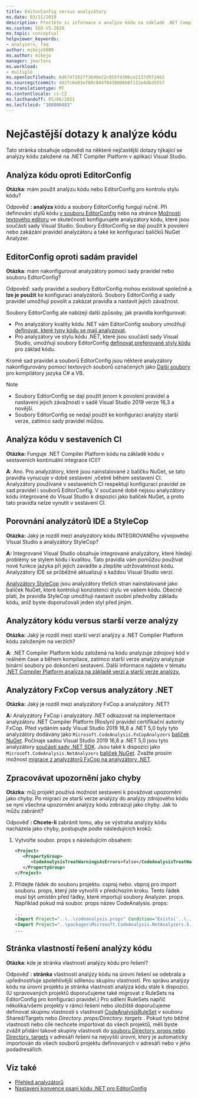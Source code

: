 ```yaml
---
title: EditorConfig versus analyzátory
ms.date: 03/11/2019
description: Přečtěte si informace o analýze kódu na základě .NET Compiler Platform v aplikaci Visual Studio. Přečtěte si odpovědi na otázky týkající se souborů EditorConfig, sad pravidel a dalších témat.
ms.custom: SEO-VS-2020
ms.topic: conceptual
helpviewer_keywords:
- analyzers, faq
author: mikejo5000
ms.author: mikejo
manager: jmartens
ms.workload:
- multiple
ms.openlocfilehash: 6d67471027f36d0e22c055f4306ce2137d972463
ms.sourcegitcommit: dd2fc6e03a789c044f8438096b8f112e4dba5557
ms.translationtype: MT
ms.contentlocale: cs-CZ
ms.lasthandoff: 05/06/2021
ms.locfileid: "108800483"
---
```

# <a name="code-analysis-faq"></a>Nejčastější dotazy k analýze kódu

Tato stránka obsahuje odpovědi na některé nejčastější dotazy týkající se analýzy kódu založené na .NET Compiler Platform v aplikaci Visual Studio.

## <a name="code-analysis-versus-editorconfig"></a>Analýza kódu oproti EditorConfig

**Otázka**: mám použít analýzu kódu nebo EditorConfig pro kontrolu stylu kódu?

Odpověď **: analýza** kódu a soubory EditorConfig fungují ručně. Při definování stylů kódu [v souboru EditorConfig](/dotnet/fundamentals/code-analysis/code-style-rule-options) nebo na stránce [Možnosti textového editoru](../ide/code-styles-and-code-cleanup.md) ve skutečnosti konfigurujete analyzátory kódu, které jsou součástí sady Visual Studio. Soubory EditorConfig se dají použít k povolení nebo zakázání pravidel analyzátoru a také ke konfiguraci balíčků NuGet Analyzer.

## <a name="editorconfig-versus-rule-sets"></a>EditorConfig oproti sadám pravidel

**Otázka**: mám nakonfigurovat analyzátory pomocí sady pravidel nebo souboru EditorConfig?

Odpověď: sady pravidel a soubory EditorConfig mohou existovat společně a **lze je použít** ke konfiguraci analyzátorů. Soubory EditorConfig a sady pravidel umožňují povolit a zakázat pravidla a nastavit jejich závažnost.

Soubory EditorConfig ale nabízejí další způsoby, jak pravidla konfigurovat:

- Pro analyzátory kvality kódu .NET vám EditorConfig soubory umožňují [definovat, které typy kódu se mají analyzovat](/dotnet/fundamentals/code-analysis/code-quality-rule-options).
- Pro analyzátory ve stylu kódu .NET, které jsou součástí sady Visual Studio, umožňují soubory EditorConfig [definovat preferované styly kódu](/dotnet/fundamentals/code-analysis/code-style-rule-options) pro základ kódu.

Kromě sad pravidel a souborů EditorConfig jsou některé analyzátory nakonfigurovány pomocí textových souborů označených jako [Další soubory](../ide/build-actions.md#build-action-values) pro kompilátory jazyka C# a VB.

> [!NOTE]
> - Soubory EditorConfig se dají použít jenom k povolení pravidel a nastavení jejich závažnosti v sadě Visual Studio 2019 verze 16,3 a novější.
> - Soubory EditorConfig se nedají použít ke konfiguraci analýzy starší verze, zatímco sady pravidel můžou.

## <a name="code-analysis-in-ci-builds"></a>Analýza kódu v sestaveních CI

**Otázka:** Funguje .NET Compiler Platform kódu na základě kódu v sestaveních kontinuální integrace (CI)?

**A**: Ano. Pro analyzátory, které jsou nainstalované z balíčku NuGet, se tato pravidla vynucuje v době sestavení [,](roslyn-analyzers-overview.md#build-errors)včetně během sestavení CI. Analyzátory používané v sestaveních CI respektují konfiguraci pravidel ze sad pravidel i souborů EditorConfig. V současné době nejsou analyzátory kódu integrované do Visual Studio k dispozici jako balíček NuGet, a proto tato pravidla nelze vynutit v sestavení CI.

## <a name="ide-analyzers-versus-stylecop"></a>Porovnání analyzátorů IDE a StyleCop

**Otázka:** Jaký je rozdíl mezi analyzátory kódu INTEGROVANÉho vývojového Visual Studio a analyzátory StyleCop?

**A:** Integrované Visual Studio obsahuje integrované analyzátory, které hledejí problémy se stylem kódu i kvalitou. Tato pravidla vám pomůžou používat nové funkce jazyka při jejich zavádíte a zlepšíte udržovatelnost kódu. Analyzátory IDE se průběžně aktualizují s každou Visual Studio verzí.

[Analyzátory StyleCop](https://github.com/DotNetAnalyzers/StyleCopAnalyzers) jsou analyzátory třetích stran nainstalované jako balíček NuGet, které kontroluji konzistenci stylu ve vašem kódu. Obecně platí, že pravidla StyleCop umožňují nastavit osobní předvolby základu kódu, aniž byste doporučovali jeden styl před jiným.

## <a name="code-analyzers-versus-legacy-analysis"></a>Analyzátory kódu versus starší verze analýzy

**Otázka:** Jaký je rozdíl mezi starší verzí analýzy a .NET Compiler Platform kódu založeným na verzích?

**A**: .NET Compiler Platform kódu založená na kódu analyzuje zdrojový kód v reálném čase a během kompilace, zatímco starší verze analýzy analyzuje binární soubory po dokončení sestavení. Další informace najdete v tématu [.NET Compiler Platform analýza na základě verzí a starší verze analýzy.](../code-quality/net-analyzers-faq.md#whats-the-difference-between-legacy-fxcop-and-net-analyzers)

## <a name="fxcop-analyzers-versus-net-analyzers"></a>Analyzátory FxCop versus analyzátory .NET

**Otázka:** Jaký je rozdíl mezi analyzátory FxCop a analyzátory .NET?

**A:** Analyzátory FxCop i analyzátory .NET odkazovat na implementace analyzátoru .NET Compiler Platform (Roslyn) pravidel certifikační autority FxCop. Před vydáním sady Visual Studio 2019 16,8 a .NET 5,0 byly tyto analyzátory dodávány jako `Microsoft.CodeAnalysis.FxCopAnalyzers` [balíček NuGet](https://www.nuget.org/packages/Microsoft.CodeAnalysis.FxCopAnalyzers). Počínaje sadou Visual Studio 2019 16,8 a .NET 5,0 jsou tyto analyzátory [součástí sady .NET SDK](/dotnet/fundamentals/code-analysis/overview). Jsou také k dispozici jako `Microsoft.CodeAnalysis.NetAnalyzers` [balíček NuGet](https://www.nuget.org/packages/Microsoft.CodeAnalysis.NetAnalyzers). Zvažte prosím možnost [migrace z analyzátorů FxCop na analyzátory .NET](migrate-from-fxcop-analyzers-to-net-analyzers.md).

## <a name="treat-warnings-as-errors"></a>Zpracovávat upozornění jako chyby

**Otázka**: můj projekt používá možnost sestavení k považovat upozornění jako chyby. Po migraci ze starší verze analýzy do analýzy zdrojového kódu se nyní všechna upozornění analýzy kódu zobrazují jako chyby. Jak to můžu zabránit?

Odpověď **: Chcete-li** zabránit tomu, aby se výstraha analýzy kódu nacházela jako chyby, postupujte podle následujících kroků:

  1. Vytvořte soubor. props s následujícím obsahem:

     ```xml
     <Project>
        <PropertyGroup>
           <CodeAnalysisTreatWarningsAsErrors>false</CodeAnalysisTreatWarningsAsErrors>
        </PropertyGroup>
     </Project>
     ```

  2. Přidejte řádek do souboru projektu. csproj nebo. vbproj pro import souboru. props, který jste vytvořili v předchozím kroku. Tento řádek musí být umístěn před řádky, které importují soubory Analyzer. props. Například pokud má soubor. props název CodeAnalysis. props:

     ```xml
     ...
     <Import Project="..\..\codeanalysis.props" Condition="Exists('..\..\codeanalysis.props')" />
     <Import Project="..\packages\Microsoft.CodeAnalysis.NetAnalyzers.5.0.0\build\Microsoft.CodeAnalysis.NetAnalyzers.props" Condition="Exists('..\packages\Microsoft.CodeAnalysis.NetAnalyzers.5.0.0\build\Microsoft.CodeAnalysis.NetAnalyzers.props')" />
     ...
     ```

## <a name="code-analysis-solution-property-page"></a>Stránka vlastností řešení analýzy kódu

**Otázka**: kde je stránka vlastností analýzy kódu pro řešení?

Odpověď **: stránka** vlastností analýzy kódu na úrovni řešení se odebrala a upřednostňuje spolehlivější sdílenou skupinu vlastností. Pro správu analýzy kódu na úrovni projektu je stránka vlastností analýza kódu stále k dispozici. (U spravovaných projektů doporučujeme také migrovat z RuleSets na EditorConfig pro konfiguraci pravidel.)  Pro sdílení RuleSets napříč několika/všemi projekty v rámci řešení nebo úložiště doporučujeme definovat skupinu vlastností s vlastností [CodeAnalysisRuleSet](../code-quality/using-rule-sets-to-group-code-analysis-rules.md#specify-a-rule-set-for-a-project) v souboru Shared/Targets nebo *Directory. props/Directory. targets* . Pokud tyto běžné vlastnosti nebo cíle nechcete importovat do všech projektů, měli byste zvážit přidání takové skupiny vlastností do [souboru Directory. props nebo Directory. targets](../msbuild/customize-your-build.md) v adresáři řešení na nejvyšší úrovni, který je automaticky importován do všech souborů projektu definovaných v adresáři nebo v jeho podadresářích.

## <a name="see-also"></a>Viz také

- [Přehled analyzátorů](roslyn-analyzers-overview.md)
- [Nastavení konvence psaní kódu .NET pro EditorConfig](/dotnet/fundamentals/code-analysis/code-style-rule-options)